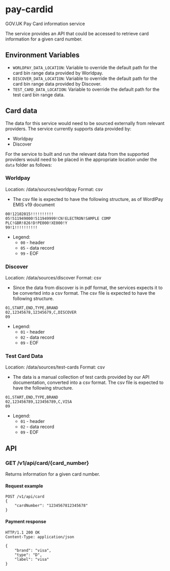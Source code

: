# pay-cardid
GOV.UK Pay Card information service

The service provides an API that could be accessed to retrieve card information for a given card number.

## Environment Variables

 - `WORLDPAY_DATA_LOCATION`: Variable to override the default path for the card bin range data provided by Worldpay.
 - `DISCOVER_DATA_LOCATION`: Variable to override the default path for the card bin range data provided by Discover.
 - `TEST_CARD_DATA_LOCATION`: Variable to override the default path for the test card bin range data.

## Card data
The data for this service would need to be sourced externally from relevant providers. 
The service currently supports data provided by: 

- Worldpay 
- Discover 

For the service to built and run the relevant data from the supported providers would need to be placed in the appropriate
location under the `data` folder as follows:

### Worldpay

Location: /data/sources/worldpay
Format: csv

* The csv file is expected to have the following structure, as of WordlPay EMIS v19 document

 ```
 00!12102015!!!!!!!!!!
 05!511949000!511949999!CN!ELECTRON!SAMPLE COMP PLC!GBR!826!D!PE000!XE000!Y
 99!1!!!!!!!!!!
 ```
 
 * Legend:
     * `00` - header
     * `05` - data record 
     * `99` - EOF

### Discover

Location: /data/sources/discover
Format: csv

* Since the data from discover is in pdf format, the services expects it to be converted into a csv format. The csv file is
 expected to have the following structure.

 ```
 01,START,END,TYPE,BRAND
 02,12345678,12345679,C,DISCOVER
 09
 ```
 * Legend:
     * `01` - header
     * `02` - data record
     * `09` - EOF
   
### Test Card Data

Location: /data/sources/test-cards
Format: csv

* The data is a manual collection of test cards provided by our API documentation, converted into a csv format. The csv file is
 expected to have the following structure.

 ```
 01,START,END,TYPE,BRAND
 02,123456789,123456789,C,VISA
 09
 ```
 * Legend:
     * `01` - header
     * `02` - data record
     * `09` - EOF
   
## API

### GET /v1/api/card/{card_number}

Returns information for a given card number.

#### Request example

```
POST /v1/api/card
{
    "cardNumber": "1234567812345678"
}
```

#### Payment response

```
HTTP/1.1 200 OK
Content-Type: application/json

{
    "brand": "visa",
    "type": "D",
    "label": "visa"
}
```
